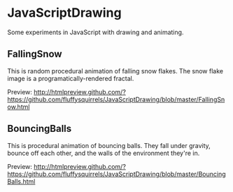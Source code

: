 JavaScriptDrawing
=================

Some experiments in JavaScript with drawing and animating.

FallingSnow
-----------
This is random procedural animation of falling snow flakes. The snow flake image is a programatically-rendered fractal.

Preview: http://htmlpreview.github.com/?https://github.com/fluffysquirrels/JavaScriptDrawing/blob/master/FallingSnow.html

BouncingBalls
-------------
This is procedural animation of bouncing balls. They fall under gravity, bounce off each other, and the walls of the environment they're in.

Preview: http://htmlpreview.github.com/?https://github.com/fluffysquirrels/JavaScriptDrawing/blob/master/BouncingBalls.html